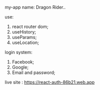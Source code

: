 my-app name: Dragon Rider..

use:
1. react router dom;
2. useHistory;
3. useParams;
4. useLocation;

login system:
1. Facebook;
2. Google;
3. Email and password;

live site :  https://react-auth-86b21.web.app